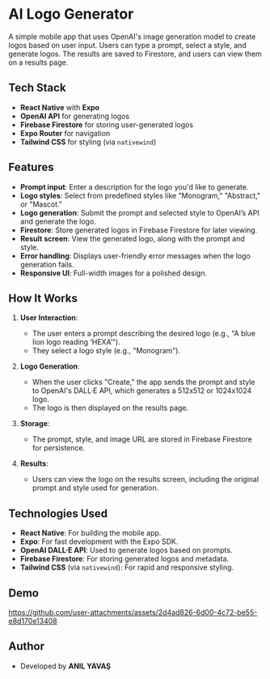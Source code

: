 # AI Logo Generator

A simple mobile app that uses OpenAI's image generation model to create logos based on user input. Users can type a prompt, select a style, and generate logos. The results are saved to Firestore, and users can view them on a results page.

## Tech Stack

- **React Native** with **Expo**
- **OpenAI API** for generating logos
- **Firebase Firestore** for storing user-generated logos
- **Expo Router** for navigation
- **Tailwind CSS** for styling (via `nativewind`)

## Features

- **Prompt input**: Enter a description for the logo you'd like to generate.
- **Logo styles**: Select from predefined styles like "Monogram," "Abstract," or "Mascot."
- **Logo generation**: Submit the prompt and selected style to OpenAI’s API and generate the logo.
- **Firestore**: Store generated logos in Firebase Firestore for later viewing.
- **Result screen**: View the generated logo, along with the prompt and style.
- **Error handling**: Displays user-friendly error messages when the logo generation fails.
- **Responsive UI**: Full-width images for a polished design.

## How It Works

1. **User Interaction**: 
   - The user enters a prompt describing the desired logo (e.g., "A blue lion logo reading ‘HEXA’").
   - They select a logo style (e.g., "Monogram").

2. **Logo Generation**: 
   - When the user clicks "Create," the app sends the prompt and style to OpenAI's DALL·E API, which generates a 512x512 or 1024x1024 logo.
   - The logo is then displayed on the results page.

3. **Storage**:
   - The prompt, style, and image URL are stored in Firebase Firestore for persistence.
   
4. **Results**: 
   - Users can view the logo on the results screen, including the original prompt and style used for generation.

## Technologies Used

- **React Native**: For building the mobile app.
- **Expo**: For fast development with the Expo SDK.
- **OpenAI DALL·E API**: Used to generate logos based on prompts.
- **Firebase Firestore**: For storing generated logos and metadata.
- **Tailwind CSS** (via `nativewind`): For rapid and responsive styling.

## Demo

https://github.com/user-attachments/assets/2d4ad826-6d00-4c72-be55-e8d170e13408

## Author

- Developed by **ANIL YAVAŞ**

